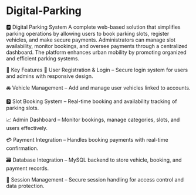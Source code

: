 # Digital-Parking
🅿️ Digital Parking System
A complete web-based solution that simplifies parking operations by allowing users to book parking slots, register vehicles, and make secure payments. Administrators can manage slot availability, monitor bookings, and oversee payments through a centralized dashboard. The platform enhances urban mobility by promoting organized and efficient parking systems.

🧠 Key Features
👤 User Registration & Login – Secure login system for users and admins with responsive design.

🚘 Vehicle Management – Add and manage user vehicles linked to accounts.

🅿️ Slot Booking System – Real-time booking and availability tracking of parking slots.

📈 Admin Dashboard – Monitor bookings, manage categories, slots, and users effectively.

💳 Payment Integration – Handles booking payments with real-time confirmation.

🗃️ Database Integration – MySQL backend to store vehicle, booking, and payment records.

🔐 Session Management – Secure session handling for access control and data protection.
